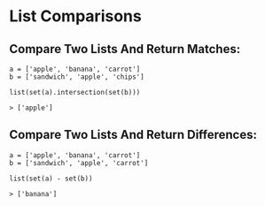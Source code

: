# List Comparisons

## Compare Two Lists And Return Matches:

```
a = ['apple', 'banana', 'carrot']
b = ['sandwich', 'apple', 'chips']

list(set(a).intersection(set(b)))

> ['apple']
```

## Compare Two Lists And Return Differences:
```
a = ['apple', 'banana', 'carrot']
b = ['sandwich', 'apple', 'carrot']

list(set(a) - set(b))

> ['banana']
```